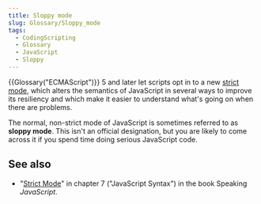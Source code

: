```yaml
---
title: Sloppy mode
slug: Glossary/Sloppy_mode
tags:
  - CodingScripting
  - Glossary
  - JavaScript
  - Sloppy
---
```

{{Glossary("ECMAScript")}} 5 and later let scripts opt in to a new [strict mode](/en-US/docs/Web/JavaScript/Reference/Strict_mode), which alters the semantics of JavaScript in several ways to improve its resiliency and which make it easier to understand what's going on when there are problems.

The normal, non-strict mode of JavaScript is sometimes referred to as **sloppy mode**. This isn't an official designation, but you are likely to come across it if you spend time doing serious JavaScript code.

## See also

- "[Strict Mode](http://speakingjs.com/es5/ch07.html#strict_mode)" in chapter 7 ("JavaScript Syntax") in the book Speaking _JavaScript_.
